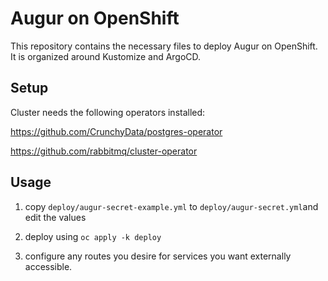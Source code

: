 # Augur on OpenShift

This repository contains the necessary files to deploy Augur on OpenShift. It
is organized around Kustomize and ArgoCD.


## Setup

Cluster needs the following operators installed:

https://github.com/CrunchyData/postgres-operator


https://github.com/rabbitmq/cluster-operator

## Usage

1. copy `deploy/augur-secret-example.yml` to `deploy/augur-secret.yml`and edit the values

2. deploy using `oc apply -k deploy`

3. configure any routes you desire for services you want externally accessible.
